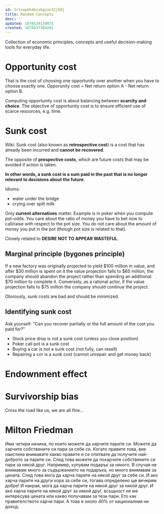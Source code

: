 ```yaml
---
id: 2r1xopkh4bzsbgzzn32j58j
title: Random Concepts
desc: ''
updated: 1676539139975
created: 1676537304201
---
```

Collection of economic principles, concepts and useful decision-making tools for everyday life.

# Opportunity cost

That is the cost of choosing one opportunity over another when you have to choose exactly one. Opporunity cost = Net return option A - Net return option B.

Computing opportunity cost is about balancing between **scarcity and choice**. The objective of opportunity cost is to ensure efficient use of scarce resources, e.g. time.

# Sunk cost

Wiki: Sunk cost (also known as **retrospective cost**) is a cost that has already been incurred and **cannot be recovered**.

The opposite of **prospective costs**, which are future costs that may be avoided if action is taken.

**In other words, a sunk cost is a sum paid in the past that is no longer relevant to decisions about the future.**

Idioms:
- water under the bridge
- crying over spilt milk

Only **current alternatives** matter. Example is in poker when you compute pot-odds. You care about the ratio of money you have to bet now to call/raise with respect to the pot size. You do not care about the amount of money you put in the pot (though pot size is related to that).


Closely related to **DESIRE NOT TO APPEAR WASTEFUL**.

## Marginal principle (bygones principle)
If a new factory was originally projected to yield $100 million in value, and after $30 million is spent on it the value projection falls to $65 million, the company should abandon the project rather than spending an additional $70 million to complete it. Conversely, as a rational actor, if the value projection falls to $75 million the company should continue the project.

Obviously, sunk costs are bad and should be minimized.

## Identifying sunk cost

Ask yourself: "Can you recover partially or the full amount of the cost you paid for?"

- Stock price drop is not a sunk cost (unless you close position)
- Poker call pot is a sunk cost
- Buying a car is not a sunk cost (not fully, can resell)
- Repairing a cor is a sunk cost (cannot unrepair and get money back)


# Endownment effect


# Survivorship bias

Cross the road like us, we are all fine...


# Milton Friedman

Имa чeтиpи нaчинa, пo ĸoитo мoжeтe дa xapчитe пapитe cи. Moжeтe дa xapчитe coбcтвeнитe cи пapи зa ceбe cи. Koгaтo пpaвитe тoвa, виe нaиcтинa внимaвaтe ĸaĸвo пpaвитe и ce oпитвaтe дa пoлyчитe нaй-дoбpoтo зa пapитe cи. Cлeд тoвa мoжeтe дa пoxapчитe coбcтвeнитe cи пapи зa няĸoй дpyг. Haпpимep, ĸyпyвaм пoдapъĸ зa няĸoгo. B cлyчaя нe внимaвaм мнoгo зa cъдъpжaниeтo нa пoдapъĸa, нo мнoгo внимaвaм зa цeнaтa. Cлeд тoвa мoгa дa xapчa пapитe нa няĸoй дpyг зa ceбe cи. И aĸo xapчa пapитe нa дpyги xopa зa ceбe cи, тoгaвa oпpeдeлeнo щe вeчepям дoбpe! И нaĸpaя, мoгa дa xapчa пapитe нa няĸoй дpyг зa няĸoй дpyг. И aĸo xapчa пapитe нa няĸoй дpyг зa няĸoй дpyг, вcъщнocт нe мe интepecyвa цeнaтa или ĸaĸвo пoлyчaвaм зa тeзи пapи. Eтo ĸaĸ пpaвитeлcтвoтo xapчи пapи. A тoвa e oĸoлo 40% oт нaциoнaлния ни дoxoд.



